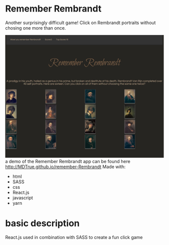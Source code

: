 # Remember Rembrandt
Another surprisingly difficult game! Click on Rembrandt portraits without chosing one more  than once.

![Game Image](https://github.com/MDTrue/remember-Rembrandt/blob/master/src/images/rembrandt.JPG)
a demo of the Remember Rembrandt app can be found here http://MDTrue.github.io/remember-Rembrandt
Made with:
 * html
 * SASS
 * css
 * React.js
 * javascript
 * yarn

 
# basic description
React.js used in combination with SASS to create a fun click game

